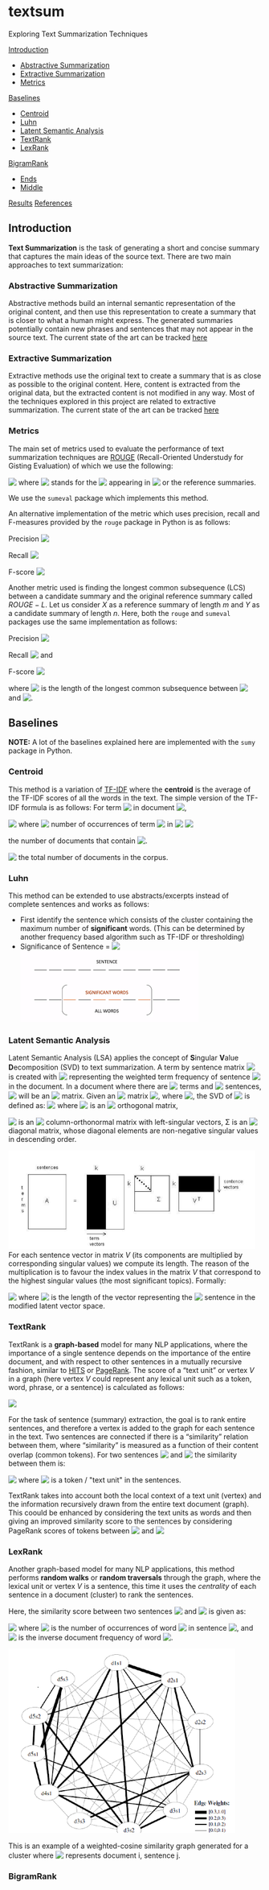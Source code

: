 # textsum
Exploring Text Summarization Techniques

[Introduction](#introduction)
- [Abstractive Summarization](#abstractive-summarization)
- [Extractive Summarization](#extractive-summarization)
- [Metrics](#metrics)

[Baselines](#baselines)
- [Centroid](#centroid)
- [Luhn](#luhn)
- [Latent Semantic Analysis](#latent-semantic-analysis)
- [TextRank](#textrank)
- [LexRank](#lexrank)


[BigramRank](#bigramrank)
- [Ends](#ends)
- [Middle](#middle)

[Results](#results)
[References](#references)

## Introduction
**Text Summarization** is the task of generating a short and concise summary that captures the main ideas of the source text. There are two main approaches to text summarization:
### Abstractive Summarization
Abstractive methods build an internal semantic representation of the original content, and then use this representation to create a summary that is closer to what a human might express. The generated summaries potentially contain new phrases and sentences that may not appear in the source text.
The current state of the art can be tracked [here](https://paperswithcode.com/task/abstractive-text-summarization)

### Extractive Summarization
Extractive methods use the original text to create a summary that is as close as possible to the original content. Here, content is extracted from the original data, but the extracted content is not modified in any way. 
Most of the techniques explored in this project are related to extractive summarization.
The current state of the art can be tracked [here](https://paperswithcode.com/task/extractive-document-summarization)

### Metrics
The main set of metrics used to evaluate the performance of text summarization techniques are [ROUGE](https://en.wikipedia.org/wiki/ROUGE_(metric)) (Recall-Oriented Understudy for Gisting Evaluation) of which we use the following:

<!-- $ROUGE-N = \frac{\sum_{S \in \{Reference\ Summaries\}}\sum_{gram_n \in S}{Count_{match}(gram_n)}}{\sum_{S \in \{Reference\ Summaries\}}\sum_{gram_n \in S}{Count(gram_n)}}$ --> <img style="transform: translateY(0.1em); background: white;" src="https://latex.codecogs.com/svg.latex?ROUGE-N%20%3D%20%5Cfrac%7B%5Csum_%7BS%20%5Cin%20%5C%7BReference%5C%20Summaries%5C%7D%7D%5Csum_%7Bgram_n%20%5Cin%20S%7D%7BCount_%7Bmatch%7D(gram_n)%7D%7D%7B%5Csum_%7BS%20%5Cin%20%5C%7BReference%5C%20Summaries%5C%7D%7D%5Csum_%7Bgram_n%20%5Cin%20S%7D%7BCount(gram_n)%7D%7D"> where <!-- $gram_n$ --> <img style="transform: translateY(0.1em); background: white;" src="https://latex.codecogs.com/svg.latex?gram_n"> stands for the <!-- $n-grams$ --> <img style="transform: translateY(0.1em); background: white;" src="https://latex.codecogs.com/svg.latex?n-grams"> appearing in <!-- $S$ --> <img style="transform: translateY(0.1em); background: white;" src="https://latex.codecogs.com/svg.latex?S"> or the reference summaries. 
We use the `sumeval` package which implements this method.

An  alternative implementation of the metric which uses precision, recall and F-measures provided by the `rouge` package in Python is as follows:

Precision <!-- $P_n = \frac{Count_{overlap}{(n-grams\ in\ Candidate\  and \ Reference\ Summaries)}}{Count{(n-grams\ in\ Candidate\ Summary)}}$ --> <img style="transform: translateY(0.1em); background: white;" src="https://latex.codecogs.com/svg.latex?P_n%20%3D%20%5Cfrac%7BCount_%7Boverlap%7D%7B(n-grams%5C%20in%5C%20Candidate%5C%20%20and%20%5C%20Reference%5C%20Summaries)%7D%7D%7BCount%7B(n-grams%5C%20in%5C%20Candidate%5C%20Summary)%7D%7D">

Recall <!-- $R_n  = \frac{Count_{overlap}{(n-grams\ in\ Candidate\  and \  Reference\ Summaries)}}{Count{(n-grams\ in\ Reference\ Summary)}}$ --> <img style="transform: translateY(0.1em); background: white;" src="https://latex.codecogs.com/svg.latex?R_n%20%20%3D%20%5Cfrac%7BCount_%7Boverlap%7D%7B(n-grams%5C%20in%5C%20Candidate%5C%20%20and%20%5C%20%20Reference%5C%20Summaries)%7D%7D%7BCount%7B(n-grams%5C%20in%5C%20Reference%5C%20Summary)%7D%7D">

F-score <!-- $F = \frac{(1 + \beta^2) P_n R_n}{\beta^2 P_n + R_n}$ --> 
<img style="transform: translateY(0.1em); background: white;" src="https://latex.codecogs.com/svg.latex?F%20%3D%20%5Cfrac%7B(1%20%2B%20%5Cbeta%5E2)%20P_n%20R_n%7D%7B%5Cbeta%5E2%20P_n%20%2B%20R_n%7D">

Another metric used is finding the longest common subsequence (LCS) between a candidate summary and the original reference summary called $ROUGE-L$. Let us consider $X$ as a reference summary of length $m$ and $Y$ as a candidate summary of length $n$. Here, both the `rouge` and `sumeval` packages use the same implementation as follows:

Precision <!-- $P_{lcs} = \frac{LCS(X,Y)}{n}$ --> <img style="transform: translateY(0.1em); background: white;" src="https://latex.codecogs.com/svg.latex?P_%7Blcs%7D%20%3D%20%5Cfrac%7BLCS(X%2CY)%7D%7Bn%7D">

Recall <!-- $R_{lcs} = \frac{LCS(X,Y)}{m}$ --> <img style="transform: translateY(0.1em); background: white;" src="https://latex.codecogs.com/svg.latex?R_%7Blcs%7D%20%3D%20%5Cfrac%7BLCS(X%2CY)%7D%7Bm%7D"> and

F-score <!-- $F_{lcs} = \frac{(1 + \beta^2) P_{lcs}R_{lcs}}{\beta^2P_{lcs} + R_{lcs}}$ --> <img style="transform: translateY(0.1em); background: white;" src="https://latex.codecogs.com/svg.latex?F_%7Blcs%7D%20%3D%20%5Cfrac%7B(1%20%2B%20%5Cbeta%5E2)%20P_%7Blcs%7DR_%7Blcs%7D%7D%7B%5Cbeta%5E2P_%7Blcs%7D%20%2B%20R_%7Blcs%7D%7D">

where <!-- $LCS(X,Y)$ --> <img style="transform: translateY(0.1em); background: white;" src="https://latex.codecogs.com/svg.latex?LCS(X%2CY)"> is the length of the longest common subsequence between <!-- $X$ --> <img style="transform: translateY(0.1em); background: white;" src="https://latex.codecogs.com/svg.latex?X"> and <!-- $Y$ --> <img style="transform: translateY(0.1em); background: white;" src="https://latex.codecogs.com/svg.latex?Y">.

## Baselines
**NOTE:** A lot of the baselines explained here are implemented with the `sumy` package in Python.
### Centroid
This method is a variation of [TF-IDF](https://en.wikipedia.org/wiki/Tf-idf) where the **centroid** is the average of the TF-IDF scores of all the words in the text. 
The simple version of the TF-IDF formula is as follows:
For term <!-- $i$ --> <img style="transform: translateY(0.1em); background: white;" src="https://latex.codecogs.com/svg.latex?i"> in document <!-- $j$ --> <img style="transform: translateY(0.1em); background: white;" src="https://latex.codecogs.com/svg.latex?j">,
<!-- $w_{i,j} = tf_{i,j} \times \log (\frac{N}{df_{i}})$ --> <img style="transform: translateY(0.1em); background: white;" src="https://latex.codecogs.com/svg.latex?w_%7Bi%2Cj%7D%20%3D%20tf_%7Bi%2Cj%7D%20%5Ctimes%20%5Clog%20(%5Cfrac%7BN%7D%7Bdf_%7Bi%7D%7D)"> where
<!-- $tf_{i,j} = $ --> <img style="transform: translateY(0.1em); background: white;" src="https://latex.codecogs.com/svg.latex?tf_%7Bi%2Cj%7D%20%3D"> number of occurrences of term <!-- $i$ --> <img style="transform: translateY(0.1em); background: white;" src="https://latex.codecogs.com/svg.latex?i"> in <!-- $j$ --> <img style="transform: translateY(0.1em); background: white;" src="https://latex.codecogs.com/svg.latex?j">
<!-- $df_{i,j} = $ --> <img style="transform: translateY(0.1em); background: white;" src="https://latex.codecogs.com/svg.latex?df_%7Bi%2Cj%7D%20%3D">
the number of documents that contain <!-- $i$ --> <img style="transform: translateY(0.1em); background: white;" src="https://latex.codecogs.com/svg.latex?i">.
<!-- $N = $ --> <img style="transform: translateY(0.1em); background: white;" src="https://latex.codecogs.com/svg.latex?N%20%3D"> the total number of documents in the corpus.

### Luhn
This method can be extended to use abstracts/excerpts instead of complete sentences and works as follows:
- First identify the sentence which consists of the cluster containing the maximum number of **significant** words. (This can be determined by another frequency based algorithm such as TF-IDF or thresholding)
- Significance of Sentence = <!-- $\frac{[Count( significant\ words\ in\ sentence)]^2}{Count(words\ in\ sentence)}$ --> <img style="transform: translateY(0.1em); background: white;" src="https://latex.codecogs.com/svg.latex?%5Cfrac%7B%5BCount(%20significant%5C%20words%5C%20in%5C%20sentence)%5D%5E2%7D%7BCount(words%5C%20in%5C%20sentence)%7D">
![Luhn](assets/Luhn.png)

### Latent Semantic Analysis
Latent Semantic Analysis (LSA) applies the concept of **S**ingular **V**alue **D**ecomposition (SVD) to text summarization.
A term by sentence matrix <!-- $A = [A_1, A_2, ..., A_n]$ --> <img style="transform: translateY(0.1em); background: white;" src="https://latex.codecogs.com/svg.latex?A%20%3D%20%5BA_1%2C%20A_2%2C%20...%2C%20A_n%5D"> is created with <!-- $A_k$ --> <img style="transform: translateY(0.1em); background: white;" src="https://latex.codecogs.com/svg.latex?A_k">  representing the weighted term frequency of sentence <!-- $k$ --> <img style="transform: translateY(0.1em); background: white;" src="https://latex.codecogs.com/svg.latex?k"> in the document. In a document where there are <!-- $m$ --> <img style="transform: translateY(0.1em); background: white;" src="https://latex.codecogs.com/svg.latex?m"> terms and <!-- $n$ --> <img style="transform: translateY(0.1em); background: white;" src="https://latex.codecogs.com/svg.latex?n"> sentences, <!-- $A$ --> <img style="transform: translateY(0.1em); background: white;" src="https://latex.codecogs.com/svg.latex?A"> will be an <!-- $m \times n$ --> <img style="transform: translateY(0.1em); background: white;" src="https://latex.codecogs.com/svg.latex?m%20%5Ctimes%20n"> matrix.
Given an <!-- $m \times n$ --> <img style="transform: translateY(0.1em); background: white;" src="https://latex.codecogs.com/svg.latex?m%20%5Ctimes%20n"> matrix <!-- $A$ --> <img style="transform: translateY(0.1em); background: white;" src="https://latex.codecogs.com/svg.latex?A">, where <!-- $m \geq n$ --> <img style="transform: translateY(0.1em); background: white;" src="https://latex.codecogs.com/svg.latex?m%20%5Cgeq%20n">, the SVD of <!-- $A$ --> <img style="transform: translateY(0.1em); background: white;" src="https://latex.codecogs.com/svg.latex?A"> is defined as: <!-- $U \sum V^T$ --> <img style="transform: translateY(0.1em); background: white;" src="https://latex.codecogs.com/svg.latex?U%20%5Csum%20V%5ET"> 
where <!-- $V$ --> <img style="transform: translateY(0.1em); background: white;" src="https://latex.codecogs.com/svg.latex?V"> is an <!-- $n \times n$ --> <img style="transform: translateY(0.1em); background: white;" src="https://latex.codecogs.com/svg.latex?n%20%5Ctimes%20n"> orthogonal matrix, 
<!-- $U$ --> <img style="transform: translateY(0.1em); background: white;" src="https://latex.codecogs.com/svg.latex?U"> is an <!-- $m \times n$ --> <img style="transform: translateY(0.1em); background: white;" src="https://latex.codecogs.com/svg.latex?m%20%5Ctimes%20n"> column-orthonormal matrix with left-singular vectors, Σ is an <!-- $n \times n$ --> <img style="transform: translateY(0.1em); background: white;" src="https://latex.codecogs.com/svg.latex?n%20%5Ctimes%20n"> diagonal matrix, whose diagonal elements are non-negative singular values in descending order.
![LSA](assets/LSA.png)
For each sentence vector in matrix $V$ (its components are multiplied by corresponding singular values) we compute its length. The reason of the multiplication is to favour the index values in the matrix $V$ that correspond to the highest singular values (the most significant topics). Formally:
<!-- $s_k = \sqrt{\sum_{i=1}^{n}v_{k,i}^2\sigma_i^2}$ --> <img style="transform: translateY(0.1em); background: white;" src="https://latex.codecogs.com/svg.latex?s_k%20%3D%20%5Csqrt%7B%5Csum_%7Bi%3D1%7D%5E%7Bn%7Dv_%7Bk%2Ci%7D%5E2%5Csigma_i%5E2%7D"> where <!-- $s_k$ --> <img style="transform: translateY(0.1em); background: white;" src="https://latex.codecogs.com/svg.latex?s_k"> is the length of the vector representing the <!-- $k^{th}$ --> <img style="transform: translateY(0.1em); background: white;" src="https://latex.codecogs.com/svg.latex?k%5E%7Bth%7D"> sentence in the modified latent vector space.
### TextRank
TextRank is a **graph-based** model for many NLP applications, where the importance of a single sentence depends on the importance of the entire document, and with respect to other sentences in a mutually recursive fashion, similar to [HITS](https://en.wikipedia.org/wiki/HITS_algorithm) or [PageRank](https://en.wikipedia.org/wiki/PageRank).
The score of a “text unit” or vertex $V$ in a graph (here vertex $V$ could represent any lexical unit such as a token, word, phrase, or a sentence) is calculated as follows:
<!-- $WS(V_i) = (1 - d) + d \times \sum_{V_j \in In(V_i)}\frac{w_{ji}}{\sum_{V_k \in Out(V_j)}w_{jk}}WS(V_j)$ --> <img style="transform: translateY(0.1em); background: white;" src="https://latex.codecogs.com/svg.latex?WS(V_i)%20%3D%20(1%20-%20d)%20%2B%20d%20%5Ctimes%20%5Csum_%7BV_j%20%5Cin%20In(V_i)%7D%5Cfrac%7Bw_%7Bji%7D%7D%7B%5Csum_%7BV_k%20%5Cin%20Out(V_j)%7Dw_%7Bjk%7D%7DWS(V_j)">

For the task of sentence (summary) extraction, the goal is to rank entire sentences, and therefore a vertex is added to the graph for each sentence in the text. Two sentences are connected if there is a “similarity” relation between them, where “similarity” is measured as a function of their content overlap (common tokens). For two sentences <!-- $S_i$ --> <img style="transform: translateY(0.1em); background: white;" src="https://latex.codecogs.com/svg.latex?S_i"> and <!-- $S_j$ --> <img style="transform: translateY(0.1em); background: white;" src="https://latex.codecogs.com/svg.latex?S_j"> the similarity between them is:

<!-- $Sim(S_i, S_j) = \frac{|\{w_k | w_k \in S_i \&\ w_k \in S_j \}|}{\log(|S_i|) + \log(|S_j|)}$ --> <img style="transform: translateY(0.1em); background: white;" src="https://latex.codecogs.com/svg.latex?Sim(S_i%2C%20S_j)%20%3D%20%5Cfrac%7B%7C%5C%7Bw_k%20%7C%20w_k%20%5Cin%20S_i%20%5C%26%5C%20w_k%20%5Cin%20S_j%20%5C%7D%7C%7D%7B%5Clog(%7CS_i%7C)%20%2B%20%5Clog(%7CS_j%7C)%7D"> where <!-- $w_k$ --> <img style="transform: translateY(0.1em); background: white;" src="https://latex.codecogs.com/svg.latex?w_k"> is a token / "text unit" in the sentences.
TextRank takes into account both the local context of a text unit (vertex) and the information recursively drawn from the entire text document (graph).
This coould be enhanced  by considering the text units as words and then giving an improved similarity score to the sentences by considering PageRank scores of tokens between <!-- $S_i$ --> <img style="transform: translateY(0.1em); background: white;" src="https://latex.codecogs.com/svg.latex?S_i"> and <!-- $S_j$ --> <img style="transform: translateY(0.1em); background: white;" src="https://latex.codecogs.com/svg.latex?S_j">
### LexRank
Another graph-based model for many NLP applications, this method performs **random walks** or **random traversals** through the graph, where the lexical unit or vertex $V$ is a sentence, this time it uses the *centrality* of each sentence in a document (cluster) to rank the sentences.

Here, the  similarity score between two sentences <!-- $x$ --> <img style="transform: translateY(0.1em); background: white;" src="https://latex.codecogs.com/svg.latex?x"> and <!-- $y$ --> <img style="transform: translateY(0.1em); background: white;" src="https://latex.codecogs.com/svg.latex?y"> is given as:
<!-- $idf-modified-cosine(x,y) = \frac{\sum_{w \in (x, y)}tf_{w,x}tf_{w,y}(idf_w)^2}{\sqrt{\sum_{x_i \in x}(tf_{x_i,x}idf_{x_i})^2} \times {\sqrt{\sum_{y_i \in y}(tf_{y_i,y}idf_{y_i})^2}}}$ --> <img style="transform: translateY(0.1em); background: white;" src="https://latex.codecogs.com/svg.latex?idf-modified-cosine(x%2Cy)%20%3D%20%5Cfrac%7B%5Csum_%7Bw%20%5Cin%20(x%2C%20y)%7Dtf_%7Bw%2Cx%7Dtf_%7Bw%2Cy%7D(idf_w)%5E2%7D%7B%5Csqrt%7B%5Csum_%7Bx_i%20%5Cin%20x%7D(tf_%7Bx_i%2Cx%7Didf_%7Bx_i%7D)%5E2%7D%20%5Ctimes%20%7B%5Csqrt%7B%5Csum_%7By_i%20%5Cin%20y%7D(tf_%7By_i%2Cy%7Didf_%7By_i%7D)%5E2%7D%7D%7D"> where
<!-- $tf_{w,s}$ --> <img style="transform: translateY(0.1em); background: white;" src="https://latex.codecogs.com/svg.latex?tf_%7Bw%2Cs%7D"> is the number of occurrences of word <!-- $w$ --> <img style="transform: translateY(0.1em); background: white;" src="https://latex.codecogs.com/svg.latex?w"> in sentence <!-- $s$ --> <img style="transform: translateY(0.1em); background: white;" src="https://latex.codecogs.com/svg.latex?s">, and <!-- $idf_{w}$ --> <img style="transform: translateY(0.1em); background: white;" src="https://latex.codecogs.com/svg.latex?idf_%7Bw%7D"> is the inverse document frequency of word <!-- $w$ --> <img style="transform: translateY(0.1em); background: white;" src="https://latex.codecogs.com/svg.latex?w">.

![LexRank](assets/LexRank.png)

This is an example of a weighted-cosine similarity graph generated for a cluster where <!-- $d_is_j$ --> <img style="transform: translateY(0.1em); background: white;" src="https://latex.codecogs.com/svg.latex?d_is_j"> represents document i, sentence j.

### BigramRank
